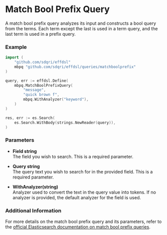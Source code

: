 # Match Bool Prefix Query

A match bool prefix query analyzes its input and constructs a bool query from the terms. Each term except the last is used in a term query, and the last term is used in a prefix query.

### Example

```go
import (
	"github.com/sdqri/effdsl"
	mbpq "github.com/sdqri/effdsl/queries/matchboolprefix"
)

query, err := effdsl.Define(
    mbpq.MatchBoolPrefixQuery(
        "message",
        "quick brown f",
        mbpq.WithAnalyzer("keyword"),
    )
)

res, err := es.Search(
    es.Search.WithBody(strings.NewReader(query)),
)
```

### Parameters

* **Field string**  
    The field you wish to search. This is a required parameter.

* **Query string**  
    The query text you wish to search for in the provided field. This is a required parameter.

* **WithAnalyzer(string)**  
    Analyzer used to convert the text in the query value into tokens. If no analyzer is provided, the default analyzer for the field is used.

### Additional Information

For more details on the match bool prefix query and its parameters, refer to the [official Elasticsearch documentation on match bool prefix queries](https://www.elastic.co/guide/en/elasticsearch/reference/current/query-dsl-match-bool-prefix-query.html).

